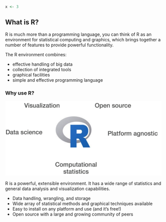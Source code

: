 ```r
x <- 3
```

## What is R?

R is much more than a programming language, you can think of R as an 
environment for statistical computing and graphics, which brings together 
a number of features to provide powerful functionality.

The R environment combines:

* effective handling of big data 
* collection of integrated tools
* graphical facilities
* simple and effective programming language

### Why use R?

![Why R?](/img/why_R.png)

R is a powerful, extensible environment. It has a wide range of 
statistics and general data analysis and visualization capabilities.

* Data handling, wrangling, and storage
* Wide array of statistical methods and graphical techniques available
* Easy to install on any platform and use (and it’s free!)
* Open source with a large and growing community of peers
